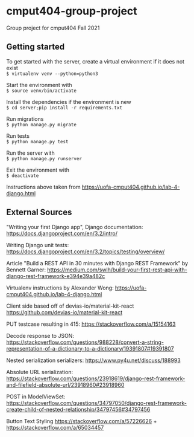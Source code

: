 # cmput404-group-project

Group project for cmput404 Fall 2021

## Getting started

To get started with the server, create a virtual environment if it does not exist<br>
`$ virtualenv venv --python=python3`

Start the environment with<br>
`$ source venv/bin/activate`

Install the dependencies if the environment is new<br>
`$ cd server;pip install -r requirements.txt`

Run migrations<br>
`$ python manage.py migrate`

Run tests<br>
`$ python manage.py test`

Run the server with<br>
`$ python manage.py runserver`

Exit the environment with<br>
`$ deactivate`

Instructions above taken from https://uofa-cmput404.github.io/lab-4-django.html

## External Sources

"Writing your first Django app", Django documentation:
https://docs.djangoproject.com/en/3.2/intro/

Writing Django unit tests:
https://docs.djangoproject.com/en/3.2/topics/testing/overview/

Article "Build a REST API in 30 minutes with Django REST Framework" by Bennett Garner:
https://medium.com/swlh/build-your-first-rest-api-with-django-rest-framework-e394e39a482c

Virtualenv instructions by Alexander Wong:
https://uofa-cmput404.github.io/lab-4-django.html

Client side based off of devias-io/material-kit-react
https://github.com/devias-io/material-kit-react

PUT testcase resulting in 415:
https://stackoverflow.com/a/15154163

Decode response to JSON:
https://stackoverflow.com/questions/988228/convert-a-string-representation-of-a-dictionary-to-a-dictionary/19391807#19391807

Nested serialization serializers:
https://www.py4u.net/discuss/188993

Absolute URL serialization:
https://stackoverflow.com/questions/23918619/django-rest-framework-and-filefield-absolute-url/23918960#23918960

POST in ModelViewSet:
https://stackoverflow.com/questions/34797050/django-rest-framework-create-child-of-nested-relationship/34797456#34797456

Button Text Styling
https://stackoverflow.com/a/57226626 + https://stackoverflow.com/a/65034457
